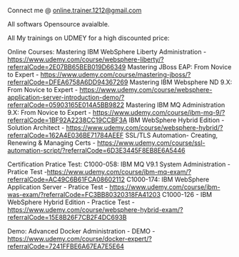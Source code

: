 Connect me @ online.trainer.1212@gmail.com

All softwars Opensource avaialble.

All My trainings on UDMEY for a high discounted price:


Online Courses:
Mastering IBM WebSphere Liberty Administration - https://www.udemy.com/course/websphere-liberty/?referralCode=2E07BB65BEB019D66349
Mastering JBoss EAP: From Novice to Expert - https://www.udemy.com/course/mastering-jboss/?referralCode=DFEA6758A6DD94367269
Mastering IBM Websphere ND 9.X: From Novice to Expert - https://www.udemy.com/course/websphere-application-server-introduction-demo/?referralCode=05903165E014A5BB9822
Mastering IBM MQ Administration 9.X: From Novice to Expert - https://www.udemy.com/course/ibm-mq-9/?referralCode=1BF92A2238CC19CCBF3A
IBM WebSphere Hybrid Edition - Solution Architect - https://www.udemy.com/course/websphere-hybrid/?referralCode=162A4E036BE71784AEEF
SSL/TLS Automation- Creating, Renewing & Managing Certs - https://www.udemy.com/course/ssl-automation-script/?referralCode=6D3E3445F8EB8E6A5446


Certification Pratice Test:
C1000-058: IBM MQ V9.1 System Administration - Pratice Test -https://www.udemy.com/course/ibm-mq-exam/?referralCode=AC49C6B61FCA08602112
C1000-174: IBM WebSphere Application Server - Pratice Test - https://www.udemy.com/course/ibm-was-exam/?referralCode=FC3BB80320318FA41203
C1000-126 - IBM WebSphere Hybrid Edition - Practice Test - https://www.udemy.com/course/websphere-hybrid-exam/?referralCode=15E8B26F7CB2F4DC693B

Demo:
Advanced Docker Administration - DEMO - https://www.udemy.com/course/docker-expert/?referralCode=7241FFBE6A67EA7E5E64
